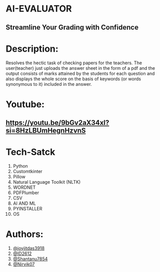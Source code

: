 # AI-EVALUATOR

## Streamline Your Grading with Confidence

# Description:
Resolves the hectic task of checking papers for the teachers. The user(teacher) just uploads the answer sheet in the form of a pdf and the output consists of marks attained by the students for each question and also displays the whole score on the basis of keywords (or words synonymous to it) included in the answer.

# Youtube:
## https://youtu.be/9bGv2aX34xI?si=8HzLBUmHegnHzvnS

# Tech-Satck
1. Python
2. Customtkinter
3. Pillow
4. Natural Language Toolkit (NLTK)
5. WORDNET
6. PDFPlumber
7. CSV
8. AI AND ML
9. PYINSTALLER
10. OS

# Authors:
1. [@joyjitdas3918](https://github.com/joyjitdas3918)
2. [@ID2612](https://github.com/ID2612)
3. [@Shantanu7854](https://github.com/Shantanu7854)
4. [@Nirvik07](https://github.com/Nirvik07)
